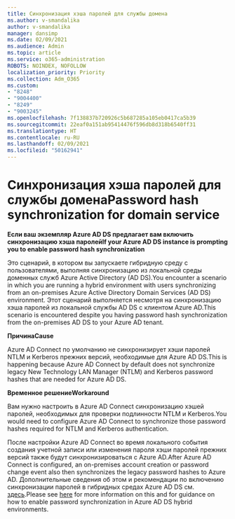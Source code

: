 ```yaml
---
title: Синхронизация хэша паролей для службы домена
ms.author: v-smandalika
author: v-smandalika
manager: dansimp
ms.date: 02/09/2021
ms.audience: Admin
ms.topic: article
ms.service: o365-administration
ROBOTS: NOINDEX, NOFOLLOW
localization_priority: Priority
ms.collection: Adm_O365
ms.custom:
- "8248"
- "9004400"
- "8249"
- "9003245"
ms.openlocfilehash: 7f138837b720926c5b687285a105eb0417ca5b39
ms.sourcegitcommit: 22eaf0a151ab95414476f596db8d318b6540ff31
ms.translationtype: HT
ms.contentlocale: ru-RU
ms.lasthandoff: 02/09/2021
ms.locfileid: "50162941"
---
```

# <a name="password-hash-synchronization-for-domain-service"></a><span data-ttu-id="5b698-102">Синхронизация хэша паролей для службы домена</span><span class="sxs-lookup"><span data-stu-id="5b698-102">Password hash synchronization for domain service</span></span>

<span data-ttu-id="5b698-103">**Если ваш экземпляр Azure AD DS предлагает вам включить синхронизацию хэша паролей**</span><span class="sxs-lookup"><span data-stu-id="5b698-103">**If your Azure AD DS instance is prompting you to enable password hash synchronization**</span></span>

<span data-ttu-id="5b698-104">Это сценарий, в котором вы запускаете гибридную среду с пользователями, выполняя синхронизацию из локальной среды доменных служб Azure Active Directory (AD DS).</span><span class="sxs-lookup"><span data-stu-id="5b698-104">You encounter a scenario in which you are running a hybrid environment with users synchronizing from an on-premises Azure Active Directory Domain Services (AD DS) environment.</span></span> <span data-ttu-id="5b698-105">Этот сценарий выполняется несмотря на синхронизацию хэша паролей из локальной службы AD DS с клиентом Azure AD.</span><span class="sxs-lookup"><span data-stu-id="5b698-105">This scenario is encountered despite you having password hash synchronization from the on-premises AD DS to your Azure AD tenant.</span></span>

<span data-ttu-id="5b698-106">**Причина**</span><span class="sxs-lookup"><span data-stu-id="5b698-106">**Cause**</span></span>

<span data-ttu-id="5b698-107">Azure AD Connect по умолчанию не синхронизирует хэши паролей NTLM и Kerberos прежних версий, необходимые для Azure AD DS.</span><span class="sxs-lookup"><span data-stu-id="5b698-107">This is happening because Azure AD Connect by default does not synchronize legacy New Technology LAN Manager (NTLM) and Kerberos password hashes that are needed for Azure AD DS.</span></span>

<span data-ttu-id="5b698-108">**Временное решение**</span><span class="sxs-lookup"><span data-stu-id="5b698-108">**Workaround**</span></span> 

<span data-ttu-id="5b698-109">Вам нужно настроить в Azure AD Connect синхронизацию хэшей паролей, необходимых для проверки подлинности NTLM и Kerberos.</span><span class="sxs-lookup"><span data-stu-id="5b698-109">You would need to configure Azure AD Connect to synchronize those password hashes required for NTLM and Kerberos authentication.</span></span>

<span data-ttu-id="5b698-110">После настройки Azure AD Connect во время локального события создания учетной записи или изменения пароля хэши паролей прежних версий также будут синхронизироваться с Azure AD.</span><span class="sxs-lookup"><span data-stu-id="5b698-110">After Azure AD Connect is configured, an on-premises account creation or password change event also then synchronizes the legacy password hashes to Azure AD.</span></span> <span data-ttu-id="5b698-111">Дополнительные сведения об этом и рекомендации по включению синхронизации паролей в гибридных средах Azure AD DS см. [здесь](https://docs.microsoft.com/azure/active-directory-domain-services/tutorial-configure-password-hash-sync).</span><span class="sxs-lookup"><span data-stu-id="5b698-111">Please see [here](https://docs.microsoft.com/azure/active-directory-domain-services/tutorial-configure-password-hash-sync) for more information on this and for guidance on how to enable password synchronization in Azure AD DS hybrid environments.</span></span>
